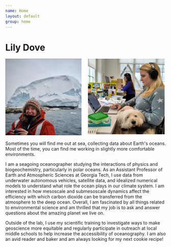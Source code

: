 ```yaml
---
name: Home
layout: default
group: home
---
```


<h1 class="text-center">Lily Dove</h1>

<img src="/static/img/LilyDove1.jpg" width="47.5%" style="float:left; margin-right:20px;">
<img src="/static/img/office.JPG" width="47.5%" style="float:left; margin-bottom:20px;">

<p class="lead text-justify">
Sometimes you will find me out at sea, collecting data about Earth's oceans. Most of the time, you can find me working in slightly more comfortable environments. 
</p>

<p class="lead text-justify">
I am a seagoing oceanographer studying the interactions of physics and biogeochemistry, particularly in polar oceans. As an Assistant Professor of Earth and Atmospheric Sciences at Georgia Tech, I use data from underwater autonomous vehicles, satellite data, and idealized numerical models to understand what role the ocean plays in our climate system. I am interested in how mesoscale and submesoscale dynamics affect the efficiency with which carbon dioxide can be transferred from the atmosphere to the deep ocean. Overall, I am fascinated by all things related to environmental science and am thrilled that my job is to ask and answer questions about the amazing planet we live on.
</p>
  
<p class="lead text-justify">
Outside of the lab, I use my scientific training to investigate ways to make geoscience more equitable and regularly participate in outreach at local middle schools to help increase the accessibility of oceanography. I am also an avid reader and baker and am always looking for my next cookie recipe! 
</p>
